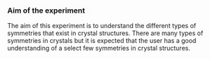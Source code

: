 ### Aim of the experiment

The aim of this experiment is to understand the different types of symmetries that exist in crystal structures. There are many types of symmetries in crystals but it is expected that the user has a good understanding of a select few symmetries in crystal structures. 
